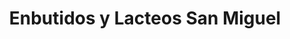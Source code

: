 ---
title: "Enbutidos y Lacteos San Miguel"
url: /quetzaltenango/enbutidos-y-lacteos-san-miguel/
shop: carnicero
---